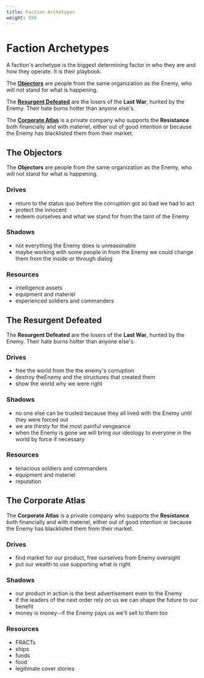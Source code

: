 ```yaml
---
title: Faction Archetypes
weight: 550
---
```


# Faction Archetypes

A faction's archetype is the biggest determining factor in who they are and how
they operate. It is their playbook.

The [**Objectors**](/factions/archetypes/objectors/) are people from the same
organization as the Enemy, who will not stand for what is happening.

The [**Resurgent Defeated**](/factions/archetypes/resurgent-defeated/) are the
losers of the **Last War**, hunted by the Enemy. Their hate burns hotter than
anyone else's.

The [**Corporate Atlas**](/factions/archetypes/corporate-atlas/) is a private
company who supports the **Resistance** both financially and with materiel,
either out of good intention or because the Enemy has blacklisted them from
their market.

## The Objectors

The **Objectors** are people from the same organization as the Enemy, who will
not stand for what is happening.


### Drives

- return to the status quo before the corruption got so bad we had to act
- protect the innocent
- redeem ourselves and what we stand for from the taint of the Enemy


### Shadows

- not everything the Enemy does is unreasonable
- maybe working with some people in from the Enemy we could change them from the
  inside or through dialog

### Resources

- intelligence assets
- equipment and materiel
- experienced soldiers and commanders

## The Resurgent Defeated

The **Resurgent Defeated** are the losers of the **Last War**, hunted by the
Enemy. Their hate burns hotter than anyone else's.

### Drives

- free the world from the the enemy's corruption
- destroy theEnemy and the structures that created them
- show the world why we were right

### Shadows

- no one else can be trusted because they all lived with the Enemy until they
  were forced out
- we are thirsty for the most painful vengeance
- when the Enemy is gone we will bring our ideology to everyone in the world by
  force if necessary

### Resources

- tenacious soldiers and commanders
- equipment and materiel
- reputation

## The Corporate Atlas

The **Corporate Atlas** is a private company who supports the **Resistance**
both financially and with materiel, either out of good intention or because
the Enemy has blacklisted them from their market.

### Drives

- find market for our product, free ourselves from Enemy oversight
- put our wealth to use supporting what is right

### Shadows

- our product in action is the best advertisement even to the Enemy
- if the leaders of the next order rely on us we can shape the future to our
  benefit
- money is money--if the Enemy pays us we'll sell to them too

### Resources

- FRACTs
- ships
- funds
- food
- legitimate cover stories
